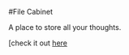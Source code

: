 #File Cabinet

<p>A place to store all your thoughts.</p>

[check it out [here](https://salty-fjord-91121.herokuapp.com/)
